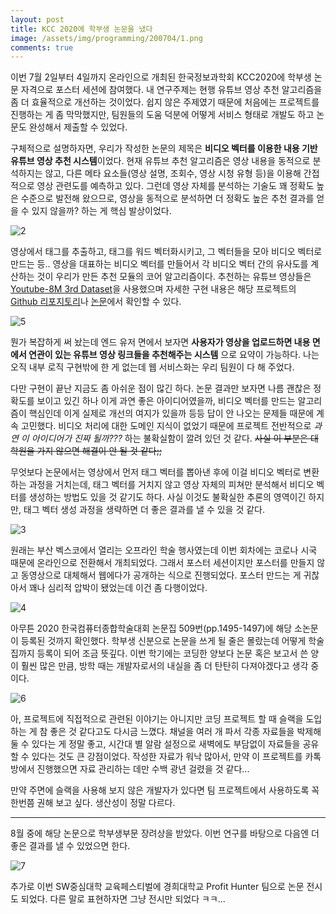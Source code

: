 ```yaml
---
layout: post
title: KCC 2020에 학부생 논문을 냈다
image: /assets/img/programming/200704/1.png
comments: true
---
```


이번 7월 2일부터 4일까지 온라인으로 개최된 한국정보과학회 KCC2020에 학부생 논문 자격으로 포스터 세션에 참여했다.
내 연구주제는 현행 유튜브 영상 추천 알고리즘을 좀 더 효율적으로 개선하는 것이었다.
쉽지 않은 주제였기 때문에 처음에는 프로젝트를 진행하는 게 좀 막막했지만, 팀원들의 도움 덕분에 어떻게 서비스 형태로 개발도 하고 논문도 완성해서 제출할 수 있었다.

구체적으로 설명하자면, 우리가 작성한 논문의 제목은 **비디오 벡터를 이용한 내용 기반 유튜브 영상 추천 시스템**이었다.
현재 유튜브 추천 알고리즘은 영상 내용을 동적으로 분석하지는 않고, 다른 메타 요소들(영상 설명, 조회수, 영상 시청 유형 등)을 이용해 간접적으로 영상 관련도를 예측하고 있다.
그런데 영상 자체를 분석하는 기술도 꽤 정확도 높은 수준으로 발전해 왔으므로, 영상을 동적으로 분석하면 더 정확도 높은 추천 결과를 얻을 수 있지 않을까? 하는 게 핵심 발상이었다.

![2](/assets/img/programming/200704/2.png)

영상에서 태그를 추출하고, 태그를 워드 벡터화시키고, 그 벡터들을 모아 비디오 벡터로 만드는 등..
영상을 대표하는 비디오 벡터를 만들어서 각 비디오 벡터 간의 유사도를 계산하는 것이 우리가 만든 추천 모듈의 코어 알고리즘이다.
추천하는 유튜브 영상들은 [Youtube-8M 3rd Dataset](https://research.google.com/youtube8m/download.html)을 사용했으며
자세한 구현 내용은 해당 프로젝트의 [Github 리포지토리](https://github.com/Esot3riA/youtube-video-recommender)나
[논문](https://github.com/Esot3riA/youtube-video-recommender/blob/master/200608_KCC_%EB%B9%84%EB%94%94%EC%98%A4_%EB%B2%A1%ED%84%B0%EB%A5%BC_%EC%9D%B4%EC%9A%A9%ED%95%9C_%EB%82%B4%EC%9A%A9_%EA%B8%B0%EB%B0%98_%EC%9C%A0%ED%8A%9C%EB%B8%8C_%EC%98%81%EC%83%81_%EC%B6%94%EC%B2%9C_%EC%8B%9C%EC%8A%A4%ED%85%9C.pdf)에서 확인할 수 있다.

![5](/assets/img/programming/200704/5.png)

뭔가 복잡하게 써 놨는데 엔드 유저 면에서 보자면 **사용자가 영상을 업로드하면 내용 면에서 연관이 있는 유튜브 영상 링크들을 추천해주는 시스템** 으로 요약이 가능하다.
나는 오직 내부 로직 구현밖에 한 게 없는데 웹 서비스화는 우리 팀원이 다 해 주었다. 

다만 구현이 끝난 지금도 좀 아쉬운 점이 많긴 하다. 논문 결과만 보자면 나름 괜찮은 정확도를 보이고 있긴 하나
이게 과연 좋은 아이디어였을까, 비디오 벡터를 만드는 알고리즘이 핵심인데 이게 실제로 개선의 여지가 있을까 등등 답이 안 나오는 문제들 때문에 계속 고민했다.
비디오 처리에 대한 도메인 지식이 없었기 때문에 프로젝트 전반적으로 *과연 이 아이디어가 진짜 될까???* 하는 불확실함이 깔려 있던 것 같다.
~~사실 이 부분은 대학원을 가지 않으면 해결이 안 될 것 같다;;~~

무엇보다 논문에서는 영상에서 먼저 태그 벡터를 뽑아낸 후에 이걸 비디오 벡터로 변환하는 과정을 거치는데,
태그 벡터를 거치지 않고 영상 자체의 피쳐만 분석해서 비디오 벡터를 생성하는 방법도 있을 것 같기도 하다.
사실 이것도 불확실한 추론의 영역이긴 하지만, 태그 벡터 생성 과정을 생략하면 더 좋은 결과를 낼 수 있을 것 같다.

![3](/assets/img/programming/200704/4.png)

원래는 부산 벡스코에서 열리는 오프라인 학술 행사였는데 이번 회차에는 코로나 시국 때문에 온라인으로 전환해서 개최되었다.
그래서 포스터 세션이지만 포스터를 만들지 않고 동영상으로 대체해서 웹에다가 공개하는 식으로 진행되었다.
포스터 만드는 게 귀찮아서 꽤나 심리적 압박이 됐었는데 이건 좀 다행이었다. 

![4](/assets/img/programming/200704/3.png)

아무튼 2020 한국컴퓨터종합학술대회 논문집 509번(pp.1495-1497)에 해당 소논문이 등록된 것까지 확인했다.
학부생 신분으로 논문을 쓰게 될 줄은 몰랐는데 어떻게 학술집까지 등록이 되어 조금 뜻깊다.
이번 학기에는 코딩한 양보다 논문 혹은 보고서 쓴 양이 훨씬 많은 만큼, 방학 때는 개발자로서의 내실을 좀 더 탄탄히 다져야겠다고 생각 중이다.

![6](/assets/img/programming/200704/6.png)

아, 프로젝트에 직접적으로 관련된 이야기는 아니지만 코딩 프로젝트 할 때 슬랙을 도입하는 게 참 좋은 것 같다고도 다시금 느꼈다.
채널을 여러 개 파서 각종 자료들을 박제해 둘 수 있다는 게 정말 좋고, 시간대 별 알람 설정으로 새벽에도 부담없이 자료들을 공유할 수 있다는 것도 큰 강점이었다.
작성한 자료가 워낙 많아서, 만약 이 프로젝트를 카톡방에서 진행했으면 자료 관리하는 데만 수백 광년 걸렸을 것 같다...

만약 주면에 슬랙을 사용해 보지 않은 개발자가 있다면 팀 프로젝트에서 사용하도록 꼭 한번쯤 권해 보고 싶다. 생산성이 정말 다르다.

---

8월 중에 해당 논문으로 학부생부문 장려상을 받았다. 이번 연구를 바탕으로 다음엔 더 좋은 결과를 낼 수 있었으면 한다.

![7](/assets/img/programming/200704/7.png)

추가로 이번 SW중심대학 교육페스티벌에 경희대학교 Profit Hunter 팀으로 논문 전시도 되었다. 다른 말로 표현하자면 그냥 전시만 되었다 ㅋㅋ...
